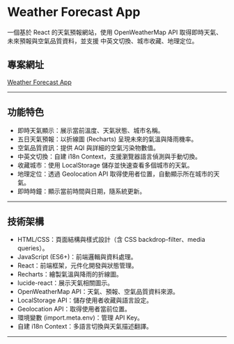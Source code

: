# Weather Forecast App  

一個基於 React 的天氣預報網站，使用 OpenWeatherMap API 取得即時天氣、未來預報與空氣品質資料，並支援 中英文切換、城市收藏、地理定位。  

## 專案網址  
[Weather Forecast App](https://hrdzvezda.github.io/WeatherForecast/)  

---

## 功能特色  
- 即時天氣顯示：展示當前溫度、天氣狀態、城市名稱。  
- 五日天氣預報：以折線圖 (Recharts) 呈現未來的氣溫與降雨機率。  
- 空氣品質資訊：提供 AQI 與詳細的空氣污染物數值。  
- 中英文切換：自建 i18n Context，支援瀏覽器語言偵測與手動切換。  
- 收藏城市：使用 LocalStorage 儲存並快速查看多個城市的天氣。  
- 地理定位：透過 Geolocation API 取得使用者位置，自動顯示所在城市的天氣。  
- 即時時鐘：顯示當前時間與日期，隨系統更新。  

---

## 技術架構  
- HTML/CSS：頁面結構與樣式設計（含 CSS backdrop-filter、media queries）。  
- JavaScript (ES6+)：前端邏輯與資料處理。  
- React：前端框架，元件化開發與狀態管理。  
- Recharts：繪製氣溫與降雨的折線圖。  
- lucide-react：展示天氣相關圖示。  
- OpenWeatherMap API：天氣、預報、空氣品質資料來源。  
- LocalStorage API：儲存使用者收藏與語言設定。  
- Geolocation API：取得使用者當前位置。  
- 環境變數 (import.meta.env)：管理 API Key。  
- 自建 i18n Context：多語言切換與天氣描述翻譯。  

---
